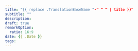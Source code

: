 ```yaml
---
title: "{{ replace .TranslationBaseName "-" " " | title }}"
subtitle: ""
description:
draft: true
remarkOption: 
  ratio: 16:9
date: {{ .Date }}
tags:
---
```

